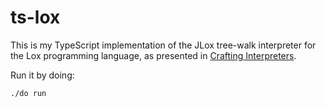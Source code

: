 # ts-lox

This is my TypeScript implementation of the JLox tree-walk interpreter for the Lox programming language, as presented in [Crafting Interpreters](https://craftinginterpreters.com/).

Run it by doing:

```sh
./do run
```
